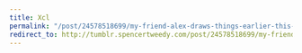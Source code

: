```yaml
---
title: Xcl
permalink: "/post/24578518699/my-friend-alex-draws-things-earlier-this-year-he"
redirect_to: http://tumblr.spencertweedy.com/post/24578518699/my-friend-alex-draws-things-earlier-this-year-he
---
```


